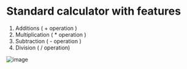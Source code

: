 # Standard calculator with features
1) Additions ( + operation )
2) Multiplication ( * operation )
3) Subtraction ( - operation )
4) Division ( / operation)

![image](https://user-images.githubusercontent.com/79384225/157679267-52992054-6eab-45d1-a82a-8b979b9b4c04.png)
